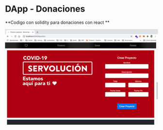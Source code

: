 # DApp - Donaciones

**Codigo con solidity para donaciones con react **

![alt text](https://github.com/gcorreageek/proydonaciones2/blob/main/donaciones.png?raw=true)

